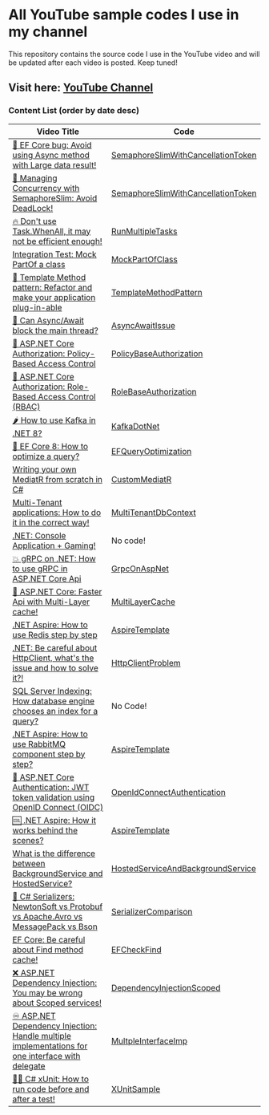 # All YouTube sample codes I use in my channel
This repository contains the source code I use in the YouTube video and will be updated after each video is posted. Keep tuned!
## Visit here: [YouTube Channel](https://www.youtube.com/@sa-es-ir)

### Content List (order by date desc)

| Video Title | Code  |
|----------|----------|
| [🐞 EF Core bug: Avoid using Async method with Large data result!](https://youtu.be/Wet1EHDNSiQ)    | [SemaphoreSlimWithCancellationToken](https://github.com/sa-es-ir/youtube-samples/tree/main/SemaphoreSlimWithCancellationToken)  |
| [🥶 Managing Concurrency with SemaphoreSlim: Avoid DeadLock!](https://youtu.be/BuZY_k2x-IM)    | [SemaphoreSlimWithCancellationToken](https://github.com/sa-es-ir/youtube-samples/tree/main/SemaphoreSlimWithCancellationToken)  |
| [🔥 Don't use Task.WhenAll, it may not be efficient enough!](https://youtu.be/dKAw1eIgggU)    | [RunMultipleTasks](https://github.com/sa-es-ir/youtube-samples/tree/main/RunMultipleTasks)  |
| [Integration Test: Mock PartOf a class](https://youtu.be/vZQnJD-KAWA)    | [MockPartOfClass](https://github.com/sa-es-ir/youtube-samples/tree/main/MockPartOfClass)  |
| [🍕 Template Method pattern: Refactor and make your application plug-in-able](https://youtu.be/ncot574kjC8)    | [TemplateMethodPattern](https://github.com/sa-es-ir/youtube-samples/tree/main/TemplateMethodPattern)  |
| [🌵 Can Async/Await block the main thread?](https://youtu.be/DsrNLo8tahs)    | [AsyncAwaitIssue](https://github.com/sa-es-ir/youtube-samples/tree/main/AsyncAwaitIssue)  |
| [🔐 ASP.NET Core Authorization: Policy-Based Access Control](https://youtu.be/eEC85W0muU4)    | [PolicyBaseAuthorization](https://github.com/sa-es-ir/youtube-samples/tree/main/PolicyBasedAuthorization)  |
| [🔐 ASP.NET Core Authorization: Role-Based Access Control (RBAC)](https://youtu.be/zzqlBS0E81s)    | [RoleBaseAuthorization](https://github.com/sa-es-ir/youtube-samples/tree/main/RoleBasedAuthorization)  |
| [🌶️ How to use Kafka in .NET 8?](https://youtu.be/-jh1Yy_ymLk)    | [KafkaDotNet](https://github.com/sa-es-ir/youtube-samples/tree/main/KafkaDotNet)   |
| [🚀 EF Core 8: How to optimize a query?](https://youtu.be/nQC4awFqRkE)    | [EFQueryOptimization](https://github.com/sa-es-ir/youtube-samples/tree/main/EFQueryOptimization)   |
| [Writing your own MediatR from scratch in C#](https://youtu.be/lc-c5Q4XFX4)    | [CustomMediatR](https://github.com/sa-es-ir/youtube-samples/tree/main/CustomMediatR)   |
| [Multi-Tenant applications: How to do it in the correct way!](https://youtu.be/5YX3cQCq3Tg)    | [MultiTenantDbContext](https://github.com/sa-es-ir/youtube-samples/tree/main/MultiTenantDbContext)   |
| [.NET: Console Application + Gaming!](https://youtu.be/JkkjS11rfxc)    | No code!   |
| [💥 gRPC on .NET: How to use gRPC in ASP.NET Core Api](https://youtu.be/SgCAPjyotLM)    | [GrpcOnAspNet](https://github.com/sa-es-ir/youtube-samples/tree/main/GrpcOnAspNet)   |
| [🚀 ASP.NET Core: Faster Api with Multi-Layer cache!](https://youtu.be/Au94GcJDBxM)    | [MultiLayerCache](https://github.com/sa-es-ir/youtube-samples/tree/main/MultiLayerCache)   |
| [.NET Aspire: How to use Redis step by step](https://youtu.be/W5o5ot17uUY)    | [AspireTemplate](https://github.com/sa-es-ir/AspireTemplate)   |
| [.NET: Be careful about HttpClient, what's the issue and how to solve it?!](https://youtu.be/Edej78KJNSs)    | [HttpClientProblem](https://github.com/sa-es-ir/youtube-samples/tree/main/HttpClientProblem)   |
| [SQL Server Indexing: How database engine chooses an index for a query?](https://youtu.be/n7VF9FUpaJU)    | No Code!   |
| [.NET Aspire: How to use RabbitMQ component step by step?](https://youtu.be/sOBqIleKiFo)    | [AspireTemplate](https://github.com/sa-es-ir/AspireTemplate)   |
| [🔐 ASP.NET Core Authentication: JWT token validation using OpenID Connect (OIDC)](https://youtu.be/Z6mFeNQ4t7A)    | [OpenIdConnectAuthentication](https://github.com/sa-es-ir/youtube-samples/tree/main/OpenIdConnectAuthentication)   |
| [🆒️ .NET Aspire: How it works behind the scenes?](https://youtu.be/9U3Mt02gkvE)    | [AspireTemplate](https://github.com/sa-es-ir/AspireTemplate)   |
| [What is the difference between BackgroundService and HostedService?](https://youtu.be/ebUc-FyE0-o)    | [HostedServiceAndBackgroundService](https://github.com/sa-es-ir/youtube-samples/tree/main/HostedServiceAndBackgroundService)   |
| [🔆 C# Serializers: NewtonSoft vs Protobuf vs Apache.Avro vs MessagePack vs Bson](https://youtu.be/qWacutAW3e8)    | [SerializerComparison](https://github.com/sa-es-ir/youtube-samples/tree/main/SerializerComparison)   |
| [EF Core: Be careful about Find method cache!](https://youtu.be/RRx5Rr92Bbg)    | [EFCheckFind](https://github.com/sa-es-ir/youtube-samples/tree/main/EFCheckFind)   |
| [❌️ ASP.NET Dependency Injection: You may be wrong about Scoped services!](https://youtu.be/hok4e7PLt7Y)    | [DependencyInjectionScoped](https://github.com/sa-es-ir/DependencyInjectionScoped)   |
| [♾️ ASP.NET Dependency Injection: Handle multiple implementations for one interface with delegate](https://youtu.be/hd4uZsVHe-Y)    | [MultpleInterfaceImp](https://github.com/sa-es-ir/youtube-samples/tree/main/MultpleInterfaceImp)   |
| [👨‍💻 C# xUnit: How to run code before and after a test!](https://youtu.be/-k1yarG2pbI)    | [XUnitSample](https://github.com/sa-es-ir/youtube-samples/tree/main/XUnitSample/XUnitSample)   |

